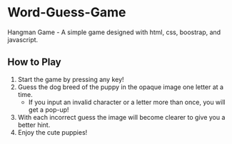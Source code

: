 # Word-Guess-Game
Hangman Game - A simple game designed with html, css, boostrap, and javascript. 

## How to Play
1. Start the game by pressing any key!
1. Guess the dog breed of the puppy in the opaque image one letter at a time.
    * If you input an invalid character or a letter more than once, you will get a pop-up!
1. With each incorrect guess the image will become clearer to give you a better hint.
1. Enjoy the cute puppies!
